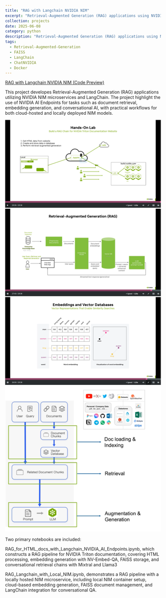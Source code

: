 ```yaml
---
title: "RAG with Langchain NVIDIA NIM"
excerpt: "Retrieval-Augmented Generation (RAG) applications using NVIDIA NIM microservices and LangChain. <br/><img src='/images/RAG_NIM_1.png'>"
collection: projects
date: 2025-06-08
category: python
description: "Retrieval-Augmented Generation (RAG) applications using NVIDIA NIM microservices and LangChain."
tags:
  - Retrieval-Augmented-Generation
  - FAISS
  - LangChain
  - ChatNVIDIA
  - Docker
---
```


[RAG with Langchain NVIDIA NIM (Code Preview)](https://github.com/ranranrunforit/RAG/tree/main/RAG%20with%20Langchain%20NVIDIA%20NIM)


This project developes Retrieval-Augmented Generation (RAG) applications utilizing NVIDIA NIM microservices and LangChain. The project highlight the use of NVIDIA AI Endpoints for tasks such as document retrieval, embedding generation, and conversational AI, with practical workflows for both cloud-hosted and locally deployed NIM models. 


![image](/images/RAG_NIM_1.png)
![image](/images/RAG_NIM_2.png)
![image](/images/RAG_NIM_3.png)
![image](/images/RAG_NIM_4.png)


Two primary notebooks are included: 

RAG_for_HTML_docs_with_Langchain_NVIDIA_AI_Endpoints.ipynb, which constructs a RAG pipeline for NVIDIA Triton documentation, covering HTML processing, embedding generation with NV-Embed-QA, FAISS storage, and conversational retrieval chains with Mixtral and Llama3

RAG_Langchain_with_Local_NIM.ipynb, demonstrates a RAG pipeline with a locally hosted NIM microservice, including local NIM container setup, cloud-based embedding generation, FAISS document management, and LangChain integration for conversational QA. 

